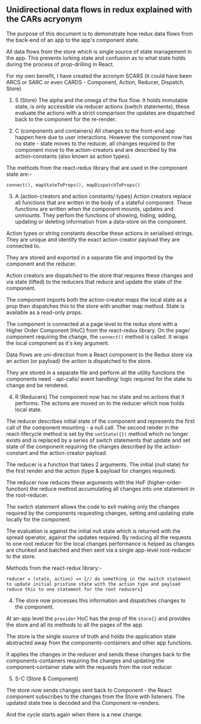 ## Unidirectional data flows in redux explained with the CARs acryonym

The purpose of this document is to demonstrate how redux data flows from the back-end of an app to the app's component state.

All data flows from the store which is single source of state management in the app. This prevents lurking state and confusion as to what state holds during the process of prop-drilling in React.

For my own benefit, I have created the acronym SCARS (it could have been ARCS or SARC or even CARDS - Component, Action, Reducer, Dispatch, Store)

1. S (Store)
The alpha and the omega of the flux flow. It holds immutable state, is only accessible via reducer actions (switch statements), these evaluate the actions with a strict comparison the updates are dispatched back to the component for the re-render.


2. C (components and containers)
All changes to the front-end app happen here due to user interactions. However the component now has no state - state moves to the reducer, all changes required to the component move to the action-creators and are described by the action-constants (also known as action types). 

The methods from the react-redux library that are used in the component state are:-

```
connect(), mapStateToProps(), mapDispatchToProps()
```

3. A (action-creators and action constants/ types)
Action creators replace all functions that are written in the body of a stateful component. These functions are written when the component mounts, updates and unmounts. They perfom the functions of showing, hiding, adding, updating or deleting information from a data-store on the component.

Action types or string constants describe these actions in serialised strings. They are unique and identify the exact action creator payload they are connected to.

They are stored and exported in a separate file and imported by the component and the reducer.

Action creators are dispatched to the store that requires these changes and via state (lifted) to the reducers that reduce and update the state of the component.

The component imports both the action-creator maps the local state as a prop then dispatches this to the store with another map method.  State is available as a read-only props.

The component is connected at a page level to the redux store with a Higher Order Component (HoC) from the react-redux library. On the page/ component requiring the change, the ```connect()``` method is called. It wraps the local component as it's key argument.

Data flows are uni-direction from a React component to the Redux store via an action (or payload) the action is dispatched to the store.

They are stored in a separate file and perform all the utility functions the components need - api-calls/ event handling/ logic required for the state to change and be rendered.


4. R (Reducers) The component now has no state and no actions that it performs. The actions are moved on to the reducer which now holds local state.

The reducer describes initial state of the component and represents the first call of the component mounting - a null call. The second render in the react-lifecycle method is set by the ```setState({})``` method which no longer exists and is replaced by a series of switch statements that update and set state of the component requiring the changes described by the action-constant and the action-creator payload.

The reducer is a function that takes 2 arguments. The initial (null state) for the first render and the action (type & payload for changes required).

The reducer now reduces these arguments with the HoF (higher-order-function)
the reduce method accumulating all changes into one statement in the root-reducer.

The switch statement allows the code to exit making only the changes required by the components requesting changes, setting and updating state locally for the component.

The evaluation is against the initial null state which is returned with the spread operator, against the updates required. By reducing all the requests to one root reducer for the local changes performance is helped as changes are chunked and batched and then sent via a single app-level root-reducer to the store.

Methods from the react-redux library:-

```
reducer = (state, action) => {// do something in the switch statement to update initial pristine state with the action type and payload reduce this to one statement for the root reducers}
```
4. The store now processes this information and dispatches changes to the component.

At an-app level the ```provider``` HoC has the prop of the ```store{}``` and provides the store and all its methods to all the pages of the app.

The store is the single source of truth and holds the application state abstracted away from the components-containers and other app functions. 

It applies the changes in the reducer and sends these changes back to the components-containers requiring the changes and updating the component-container state with the requests from the root reducer

5. S-C (Store & Component) 

The store now  sends changes sent back to Component -  the React component subscribes to the changes from the Store with listeners. The updated state tree is decoded and the Component re-renders. 

And the cycle starts again when there is a new change.
